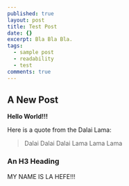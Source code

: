 ```yaml
---
published: true
layout: post
title: Test Post
date: {}
excerpt: Bla Bla Bla.
tags:
  - sample post
  - readability
  - test
comments: true
---
```

## A New Post

**Hello World!!!**

Here is a quote from the Dalai Lama:

> Dalai Dalai 
Dalai Lama Lama Lama

### An H3 Heading

MY NAME IS LA HEFE!!!

